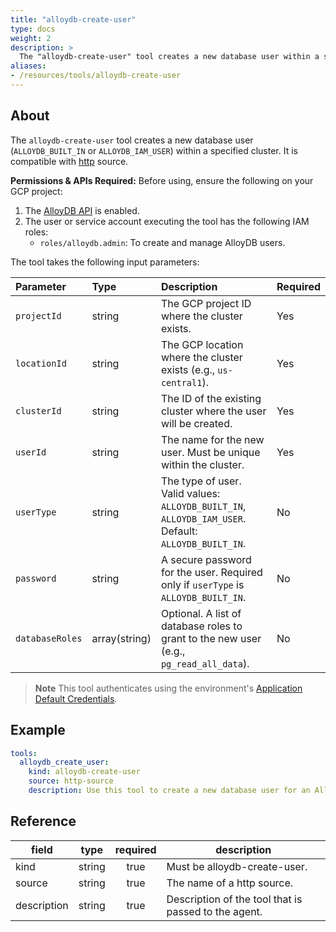 ```yaml
---
title: "alloydb-create-user"
type: docs
weight: 2 
description: >
  The "alloydb-create-user" tool creates a new database user within a specified AlloyDB cluster.
aliases:
- /resources/tools/alloydb-create-user
---
```


## About

The `alloydb-create-user` tool creates a new database user (`ALLOYDB_BUILT_IN` or `ALLOYDB_IAM_USER`) within a specified cluster. It is compatible with [http](../../sources/http.md) source.

**Permissions & APIs Required:**
Before using, ensure the following on your GCP project:
1.  The [AlloyDB API](https://console.cloud.google.com/apis/library/alloydb.googleapis.com) is enabled.
2.  The user or service account executing the tool has the following IAM roles:
    -   `roles/alloydb.admin`: To create and manage AlloyDB users.

The tool takes the following input parameters:

| Parameter | Type | Description | Required |
| :--- | :--- | :--- | :--- |
| `projectId` | string | The GCP project ID where the cluster exists. | Yes |
| `locationId` | string | The GCP location where the cluster exists (e.g., `us-central1`). | Yes |
| `clusterId` | string | The ID of the existing cluster where the user will be created. | Yes |
| `userId` | string | The name for the new user. Must be unique within the cluster. | Yes |
| `userType`| string | The type of user. Valid values: `ALLOYDB_BUILT_IN`, `ALLOYDB_IAM_USER`. Default: `ALLOYDB_BUILT_IN`. | No |
| `password` | string | A secure password for the user. Required only if `userType` is `ALLOYDB_BUILT_IN`. | No |
| `databaseRoles` | array(string) | Optional. A list of database roles to grant to the new user (e.g., `pg_read_all_data`). | No |

> **Note**
> This tool authenticates using the environment's
[Application Default Credentials](https://cloud.google.com/docs/authentication/application-default-credentials).

## Example

```yaml
tools:
  alloydb_create_user:
    kind: alloydb-create-user
    source: http-source
    description: Use this tool to create a new database user for an AlloyDB cluster.
```
## Reference
| **field**   |                  **type**                  | **required** | **description**                                                                                  |
|-------------|:------------------------------------------:|:------------:|--------------------------------------------------------------------------------------------------|
| kind        |                   string                   |     true     | Must be alloydb-create-user.                                                                  |                                               |
| source      |                   string                   | true | The name of a http source. |
| description |                   string                   |     true     | Description of the tool that is passed to the agent.                                             |